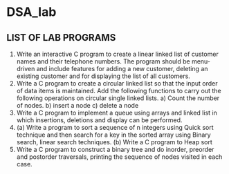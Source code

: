 # DSA_lab
## LIST OF LAB PROGRAMS
1.	Write an interactive C program to create a linear linked list of customer names and their telephone numbers. The program should be menu-driven and include features for adding a new customer, deleting an existing customer and for displaying the list of all customers.
2.	Write a C program to create a circular linked list so that the input order of data items is maintained. Add the following functions to carry out the following operations on circular single linked lists. a) Count the number of nodes. b) insert a node c) delete a node
3.	Write a C program to implement a queue using arrays and linked list in which insertions, deletions and display can be performed.
4.	(a) Write a program to sort a sequence of n integers using Quick sort technique and then search for a key in the sorted array using Binary search, linear search techniques.
(b) Write a C program to Heap sort
5.	Write a C program to construct a binary tree and do inorder, preorder and postorder traversals, printing the sequence of nodes visited in each case.
